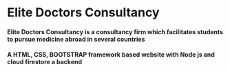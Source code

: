# Elite Doctors Consultancy

#### Elite Doctors Consultancy is a consultancy firm which facilitates students to pursue medicine abroad in several countries

#### A HTML, CSS, BOOTSTRAP framework based website with Node js and cloud firestore a backend

